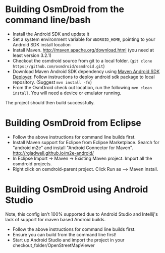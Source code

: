 # Building OsmDroid from the command line/bash
 * Install the Android SDK and update it
 * Set a system environment variable for `ANDROID_HOME`, pointing to your Android SDK install location
 * Install Maven. http://maven.apache.org/download.html (you need at least version 3.2.1)
 * Checkout the osmdroid source from git to a local folder. (`git clone https://github.com/osmdroid/osmdroid.git`)
 * Download Maven Android SDK dependency using [Maven Android SDK Deployer](https://github.com/mosabua/maven-android-sdk-deployer).  Follow instructions to deploy android sdk package to local repository. (Suggest `mvn install -fn`)
 * From the OsmDroid check out location, run the following `mvn clean install`. You will need a device or emulator running.

The project should then build successfully.



# Building OsmDroid from Eclipse
 * Follow the above instructions for command line builds first.
 * Install Maven support for Eclipse from Eclipse Marketplace. Search for "android m2e" and install "Android Connector for Maven". http://rgladwell.github.io/m2e-android/
 * In Eclipse Import -> Maven -> Existing Maven project. Import all the osmdroid projects.
 * Right click on osmdroid-parent project. Click Run as --> Maven install.

# Building OsmDroid using Android Studio
Note, this config isn't 100% supported due to Android Studio and Intellij's lack of support for maven based Android builds.

 * Follow the above instructions for command line builds first.
 * Ensure you can build from the command line first!
 * Start up Android Studio and import the project in your checkout_folder/OpenStreetMapViewer
